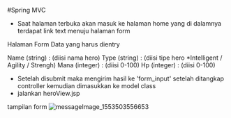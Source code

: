 #Spring MVC

* Saat halaman terbuka akan masuk ke halaman home yang di dalamnya terdapat link text menuju halaman form

Halaman Form
Data yang harus dientry

Name (string)	 : (diisi nama hero)
Type (string)  : (diisi tipe hero *Intelligent / Agility / Strengh)
Mana (integer) : (diisi 0-100)
Hp (integer)	 : (diisi 0-100)

* Setelah disubmit maka mengirim hasil ke 'form_input' setelah ditangkap controller kemudian dimasukkan ke model class
* jalankan heroView.jsp


tampilan form
![messageImage_1553503556653](https://user-images.githubusercontent.com/32744054/54914787-626b5c00-4f28-11e9-9a03-b372b1486272.jpg)
